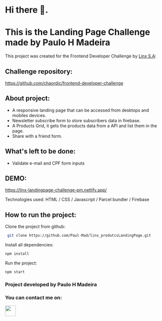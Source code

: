 

# Hi there 👋.

# This is the Landing Page Challenge made by Paulo H Madeira

This project was created for the Frontend Developer Challenge by [Linx S.A](https://www.linx.com.br/):

## Challenge repository: 

https://github.com/chaordic/frontend-developer-challenge

## About project:

- A responsive landing page that can be accessed from desktops and mobiles devices.
- Newsletter subscribe form to store subscribers data in firebase.
- A Products Grid, it gets the products data from a API and list them in the page.
- Share with a friend form.

## What's left to be done:

- Validate e-mail and CPF form inputs

## DEMO:

https://linx-landingpage-challenge-pm.netlify.app/



Technologies used:   HTML / CSS / Javascript / Parcel bundler / Firebase


## How to run the project:
 Clone the project from github:
```bash
 git clone https://github.com/Paul-Mad/linx_produtcsLandingPage.git
```
Install all dependencies:
```bash
npm install
```
Run the project:
```bash
npm start
```







### Project developed by Paulo H Madeira

### You can contact me on:

  <a href="https://www.linkedin.com/in/paulomad" target="_blank" rel="noopener noreferrer"><img width=35 src="https://cdn.worldvectorlogo.com/logos/linkedin-icon.svg"></a> &nbsp;&nbsp;&nbsp;&nbsp; 
 

